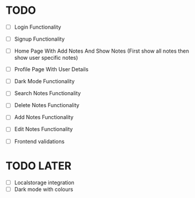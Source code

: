 # TODO
- [ ] Login Functionality
- [ ] Signup Functionality
- [ ] Home Page With Add Notes And Show Notes (First show all notes then show user specific notes)
- [ ] Profile Page With User Details
- [ ] Dark Mode Functionality
- [ ] Search Notes Functionality
- [ ] Delete Notes Functionality
- [ ] Add Notes Functionality
- [ ] Edit Notes Functionality
- [ ] Frontend validations


# TODO LATER
- [ ] Localstorage integration
- [ ] Dark mode with colours
